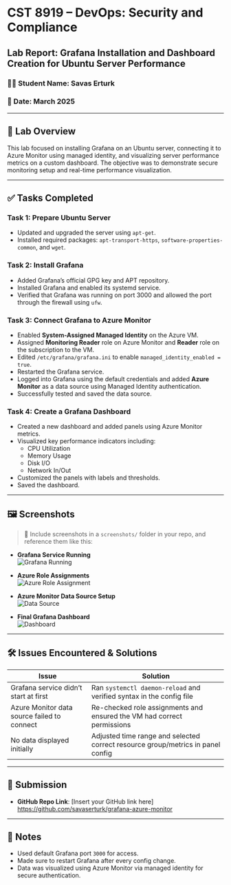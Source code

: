 # CST 8919 – DevOps: Security and Compliance  
## Lab Report: Grafana Installation and Dashboard Creation for Ubuntu Server Performance

### 👨‍💻 Student Name: Savas Erturk  
### 📅 Date: March 2025  

---

## 🧪 Lab Overview

This lab focused on installing Grafana on an Ubuntu server, connecting it to Azure Monitor using managed identity, and visualizing server performance metrics on a custom dashboard. The objective was to demonstrate secure monitoring setup and real-time performance visualization.

---

## ✅ Tasks Completed

### Task 1: Prepare Ubuntu Server

- Updated and upgraded the server using `apt-get`.
- Installed required packages: `apt-transport-https`, `software-properties-common`, and `wget`.

### Task 2: Install Grafana

- Added Grafana’s official GPG key and APT repository.
- Installed Grafana and enabled its systemd service.
- Verified that Grafana was running on port 3000 and allowed the port through the firewall using `ufw`.

### Task 3: Connect Grafana to Azure Monitor

- Enabled **System-Assigned Managed Identity** on the Azure VM.
- Assigned **Monitoring Reader** role on Azure Monitor and **Reader** role on the subscription to the VM.
- Edited `/etc/grafana/grafana.ini` to enable `managed_identity_enabled = true`.
- Restarted the Grafana service.
- Logged into Grafana using the default credentials and added **Azure Monitor** as a data source using Managed Identity authentication.
- Successfully tested and saved the data source.

### Task 4: Create a Grafana Dashboard

- Created a new dashboard and added panels using Azure Monitor metrics.
- Visualized key performance indicators including:
  - CPU Utilization
  - Memory Usage
  - Disk I/O
  - Network In/Out
- Customized the panels with labels and thresholds.
- Saved the dashboard.

---

## 🖼️ Screenshots

> 📸 Include screenshots in a `screenshots/` folder in your repo, and reference them like this:

- **Grafana Service Running**  
  ![Grafana Running](./screenshots/ss1.png)

- **Azure Role Assignments**  
  ![Azure Role Assignment](./screenshots/ss2.png)

- **Azure Monitor Data Source Setup**  
  ![Data Source](./screenshots/ss3.png)

- **Final Grafana Dashboard**  
  ![Dashboard](./screenshots/ss4.png)

---

## 🛠️ Issues Encountered & Solutions

| Issue | Solution |
|------|----------|
| Grafana service didn’t start at first | Ran `systemctl daemon-reload` and verified syntax in the config file |
| Azure Monitor data source failed to connect | Re-checked role assignments and ensured the VM had correct permissions |
| No data displayed initially | Adjusted time range and selected correct resource group/metrics in panel config |

---

## 🔗 Submission

- **GitHub Repo Link**: [Insert your GitHub link here]
  https://github.com/savaserturk/grafana-azure-monitor
---

## 📌 Notes

- Used default Grafana port `3000` for access.
- Made sure to restart Grafana after every config change.
- Data was visualized using Azure Monitor via managed identity for secure authentication.

